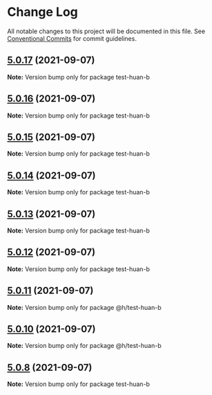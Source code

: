# Change Log

All notable changes to this project will be documented in this file.
See [Conventional Commits](https://conventionalcommits.org) for commit guidelines.

## [5.0.17](https://github.com/huanhuanwa/test-pub/compare/v5.0.16...v5.0.17) (2021-09-07)

**Note:** Version bump only for package test-huan-b





## [5.0.16](https://github.com/huanhuanwa/test-pub/compare/v5.0.15...v5.0.16) (2021-09-07)

**Note:** Version bump only for package test-huan-b





## [5.0.15](https://github.com/huanhuanwa/test-pub/compare/v5.0.14...v5.0.15) (2021-09-07)

**Note:** Version bump only for package test-huan-b





## [5.0.14](https://github.com/huanhuanwa/test-pub/compare/v5.0.13...v5.0.14) (2021-09-07)

**Note:** Version bump only for package test-huan-b





## [5.0.13](https://github.com/huanhuanwa/test-pub/compare/v5.0.12...v5.0.13) (2021-09-07)

**Note:** Version bump only for package test-huan-b





## [5.0.12](https://github.com/huanhuanwa/test-pub/compare/v5.0.11...v5.0.12) (2021-09-07)

**Note:** Version bump only for package test-huan-b





## [5.0.11](https://github.com/huanhuanwa/test-pub/compare/v5.0.10...v5.0.11) (2021-09-07)

**Note:** Version bump only for package @h/test-huan-b





## [5.0.10](https://github.com/huanhuanwa/test-pub/compare/v5.0.9...v5.0.10) (2021-09-07)

**Note:** Version bump only for package @h/test-huan-b





## [5.0.8](https://github.com/huanhuanwa/test-pub/compare/v5.0.7...v5.0.8) (2021-09-07)

**Note:** Version bump only for package test-huan-b
